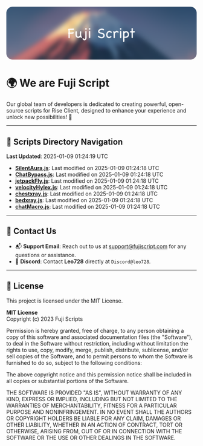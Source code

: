 ![Banner](.github/b.webp)

# 🌍 **We are Fuji Script**

Our global team of developers is dedicated to creating powerful, open-source scripts for Rise Client, designed to enhance your experience and unlock new possibilities! 🌟

---
<!-- SCRIPTS_NAVIGATION_START -->
## 📂 **Scripts Directory Navigation**

**Last Updated**: 2025-01-09 01:24:19 UTC

- **[SilentAura.js](scripts/SilentAura.js)**: Last modified on 2025-01-09 01:24:18 UTC
- **[ChatBypass.js](scripts/ChatBypass.js)**: Last modified on 2025-01-09 01:24:18 UTC
- **[jetpackFly.js](scripts/jetpackFly.js)**: Last modified on 2025-01-09 01:24:18 UTC
- **[velocityHylex.js](scripts/velocityHylex.js)**: Last modified on 2025-01-09 01:24:18 UTC
- **[chestxray.js](scripts/chestxray.js)**: Last modified on 2025-01-09 01:24:18 UTC
- **[bedxray.js](scripts/bedxray.js)**: Last modified on 2025-01-09 01:24:18 UTC
- **[chatMacro.js](scripts/chatMacro.js)**: Last modified on 2025-01-09 01:24:18 UTC

<!-- SCRIPTS_NAVIGATION_END -->

---

## 💬 **Contact Us**  
- 📬 **Support Email**: Reach out to us at [support@fujiscript.com](mailto:support@fujiscript.com) for any questions or assistance.  
- 💬 **Discord**: Contact **Leo728** directly at `Discord@leo728`.

---

## 📜 **License**

This project is licensed under the MIT License.  

**MIT License**  
Copyright (c) 2023 Fuji Scripts  

Permission is hereby granted, free of charge, to any person obtaining a copy of this software and associated documentation files (the "Software"), to deal in the Software without restriction, including without limitation the rights to use, copy, modify, merge, publish, distribute, sublicense, and/or sell copies of the Software, and to permit persons to whom the Software is furnished to do so, subject to the following conditions:  

The above copyright notice and this permission notice shall be included in all copies or substantial portions of the Software.  

THE SOFTWARE IS PROVIDED "AS IS", WITHOUT WARRANTY OF ANY KIND, EXPRESS OR IMPLIED, INCLUDING BUT NOT LIMITED TO THE WARRANTIES OF MERCHANTABILITY, FITNESS FOR A PARTICULAR PURPOSE AND NONINFRINGEMENT. IN NO EVENT SHALL THE AUTHORS OR COPYRIGHT HOLDERS BE LIABLE FOR ANY CLAIM, DAMAGES OR OTHER LIABILITY, WHETHER IN AN ACTION OF CONTRACT, TORT OR OTHERWISE, ARISING FROM, OUT OF OR IN CONNECTION WITH THE SOFTWARE OR THE USE OR OTHER DEALINGS IN THE SOFTWARE.  
